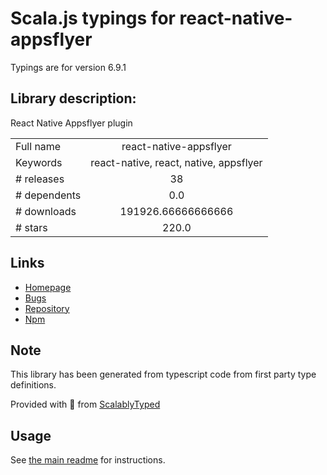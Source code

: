 
# Scala.js typings for react-native-appsflyer

Typings are for version 6.9.1

## Library description:
React Native Appsflyer plugin

|                    |                 |
| ------------------ | :-------------: |
| Full name          | react-native-appsflyer |
| Keywords           | react-native, react, native, appsflyer |
| # releases         | 38 |
| # dependents       | 0.0 |
| # downloads        | 191926.66666666666 |
| # stars            | 220.0 |

## Links
- [Homepage](https://github.com/AppsFlyerSDK/react-native-appsflyer#readme)
- [Bugs](https://github.com/AppsFlyerSDK/react-native-appsflyer/issues)
- [Repository](https://github.com/AppsFlyerSDK/react-native-appsflyer)
- [Npm](https://www.npmjs.com/package/react-native-appsflyer)
    


## Note
This library has been generated from typescript code from first party type definitions.

Provided with :purple_heart: from [ScalablyTyped](https://github.com/oyvindberg/ScalablyTyped)

## Usage
See [the main readme](../../readme.md) for instructions.


